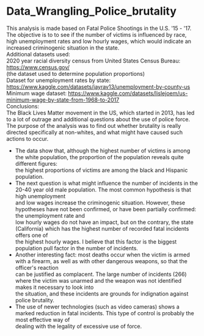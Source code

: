 # Data_Wrangling_Police_brutality
This analysis is made based on Fatal Police Shootings in the U.S. '15 - '17.
The objective is to to see if the number of victims is influenced by race, 
high unemployment rates and low hourly wages, which would indicate an increased criminogenic situation in the state.<br>
Additional datasets used:<br>
2020 year racial diversity census from United States Census Bureau: https://www.census.gov/ <br>
(the dataset used to determine population proportions)<br>
Dataset for unemployment rates by state: https://www.kaggle.com/datasets/jayrav13/unemployment-by-county-us <br>
Minimum wage dataset: https://www.kaggle.com/datasets/lislejoem/us-minimum-wage-by-state-from-1968-to-2017 <br>
Conclusions: <br>
The Black Lives Matter movement in the US, which started in 2013, has led to a lot of outrage and additional questions about the use of police force. <br>
The purpose of the analysis was to find out whether brutality is really directed specifically at non-whites, and what might have caused such actions to occur. <br>
* The data show that, although the highest number of victims is among the white population, the proportion of the population reveals quite different figures: <br>
the highest proportions of victims are among the black and Hispanic population.<br>
* The next question is what might influence the number of incidents in the 20-40 year old male population. The most common hypothesis is that high unemployment <br>
and low wages increase the criminogenic situation. However, these hypotheses have not been confirmed, or have been partially confirmed: the unemployment rate and <br>
low hourly wages do not have an impact, but on the contrary, the state (California) which has the highest number of recorded fatal incidents offers one of <br>
the highest hourly wages. I believe that this factor is the biggest population pull factor in the number of incidents.<br>
* Another interesting fact: most deaths occur when the victim is armed with a firearm, as well as with other dangerous weapons, so that the officer's reaction <br>
can be justified as complacent. The large number of incidents (266) where the victim was unarmed and the weapon was not identified makes it necessary to look into <br> 
the situation, and these incidents are grounds for indignation against police brutality. <br>
* The use of newer technologies (such as video cameras) shows a marked reduction in fatal incidents. This type of control is probably the most effective way of <br>
dealing with the legality of excessive use of force.
